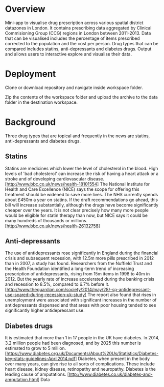 # Overview

Mini-app to visualise drug prescription across various spatial district datazones in London. It contains prescribing data aggregated by Clinical Commisioning Group (CCG) regions in London between 2011-2013. Data that can be visualised includes the percentage of items prescribed corrected to the population and the cost per person. Drug types that can be compared includes statins, anti-depressants and diabetes drugs.
Output and allows users to interactive explore and visualise their data.

# Deployment

Clone or download repository and navigate inside workspace folder. 

Zip the contents of the workspace folder and upload the archive to the data folder in the destination workspace. 

# Background

Three drug types that are topical and frequently in the news are statins, anti-depressants and diabetes drugs.

## Statins

Statins are medicines which lower the level of cholesterol in the blood. High levels of 'bad cholesterol' can increase the risk of having a heart attack or a stroke and of developing cardiovascular disease. [http://www.bbc.co.uk/news/health-18101554]
The National Institute for Health and Care Excellence (NICE) says the scope for offering this treatment should be widened to save more lives. The NHS currently spends about £450m a year on statins. If the draft recommendations go ahead, this bill will increase substantially, although the drugs have become significantly cheaper over the years. It is not clear precisely how many more people would be eligible for statin therapy than now, but NICE says it could be many hundreds of thousands or millions. [http://www.bbc.co.uk/news/health-26132758]

## Anti-depressants

The use of antidepressants rose significantly in England during the financial crisis and subsequent recession, with 12.5m more pills prescribed in 2012 than in 2007, a study has found. Researchers from the Nuffield Trust and the Health Foundation identified a long-term trend of increasing prescription of antidepressants, rising from 15m items in 1998 to 40m in 2012. But the yearly rate of increase accelerated during the banking crisis and recession to 8.5%, compared to 6.7% before it. [http://www.theguardian.com/society/2014/may/28/-sp-antidepressant-use-soared-during-recession-uk-study]
The report also found that rises in unemployment were associated with significant increases in the number of antidepressants dispensed and that areas with poor housing tended to see significantly higher antidepressant use.

## Diabetes drugs

It is estimated that more than 1 in 17 people in the UK have diabetes. In 2014, 3.2 million people had been diagnosed, and by 2025 this number is estimated to grow to 5 million. [https://www.diabetes.org.uk/Documents/About%20Us/Statistics/Diabetes-key-stats-guidelines-April2014.pdf]
Diabetes, when present in the body over many years, can give rise to all sorts of complications. These include heart disease, kidney disease, retinopathy and neuropathy. Diabetes is the leading cause of amputations. [http://www.diabetes.co.uk/diabetes-and-amputation.html]
Data